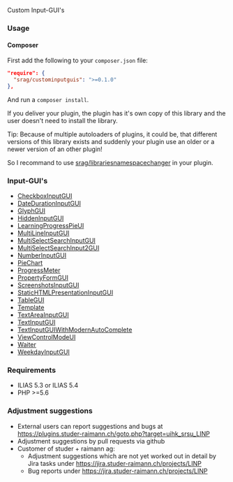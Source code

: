 Custom Input-GUI's

### Usage

#### Composer
First add the following to your `composer.json` file:
```json
"require": {
  "srag/custominputguis": ">=0.1.0"
},
```

And run a `composer install`.

If you deliver your plugin, the plugin has it's own copy of this library and the user doesn't need to install the library.

Tip: Because of multiple autoloaders of plugins, it could be, that different versions of this library exists and suddenly your plugin use an older or a newer version of an other plugin!

So I recommand to use [srag/librariesnamespacechanger](https://packagist.org/packages/srag/librariesnamespacechanger) in your plugin.

### Input-GUI's
* [CheckboxInputGUI](./src/CheckboxInputGUI/doc/CheckboxInputGUI.md)
* [DateDurationInputGUI](./src/DateDurationInputGUI/doc/DateDurationInputGUI.md)
* [GlyphGUI](./src/GlyphGUI/doc/GlyphGUI.md)
* [HiddenInputGUI](./src/HiddenInputGUI/doc/HiddenInputGUI.md)
* [LearningProgressPieUI](./src/LearningProgressPieUI/doc/LearningProgressPieUI.md)
* [MultiLineInputGUI](./src/MultiLineInputGUI/doc/MultiLineInputGUI.md)
* [MultiSelectSearchInputGUI](./src/MultiSelectSearchInputGUI/doc/MultiSelectSearchInputGUI.md)
* [MultiSelectSearchInput2GUI](./src/MultiSelectSearchInputGUI/doc/MultiSelectSearchInput2GUI.md)
* [NumberInputGUI](./src/NumberInputGUI/doc/NumberInputGUI.md)
* [PieChart](./src/PieChart/doc/PieChart.md)
* [ProgressMeter](./src/ProgressMeter/doc/ProgressMeter.md)
* [PropertyFormGUI](./src/PropertyFormGUI/doc/PropertyFormGUI.md)
* [ScreenshotsInputGUI](./src/ScreenshotsInputGUI/doc/ScreenshotsInputGUI.md)
* [StaticHTMLPresentationInputGUI](./src/StaticHTMLPresentationInputGUI/doc/StaticHTMLPresentationInputGUI.md)
* [TableGUI](./src/TableGUI/doc/TableGUI.md)
* [Template](./src/Template/doc/Template.md)
* [TextAreaInputGUI](./src/TextAreaInputGUI/doc/TextAreaInputGUI.md)
* [TextInputGUI](./src/TextInputGUI/doc/TextInputGUI.md)
* [TextInputGUIWithModernAutoComplete](./src/TextInputGUI/doc/TextInputGUIWithModernAutoComplete.md)
* [ViewControlModeUI](./src/ViewControlModeUI/doc/ViewControlModeUI.md)
* [Waiter](./src/Waiter/doc/Waiter.md)
* [WeekdayInputGUI](./src/WeekdayInputGUI/doc/WeekdayInputGUI.md)

### Requirements
* ILIAS 5.3 or ILIAS 5.4
* PHP >=5.6

### Adjustment suggestions
* External users can report suggestions and bugs at https://plugins.studer-raimann.ch/goto.php?target=uihk_srsu_LINP
* Adjustment suggestions by pull requests via github
* Customer of studer + raimann ag: 
	* Adjustment suggestions which are not yet worked out in detail by Jira tasks under https://jira.studer-raimann.ch/projects/LINP
	* Bug reports under https://jira.studer-raimann.ch/projects/LINP
